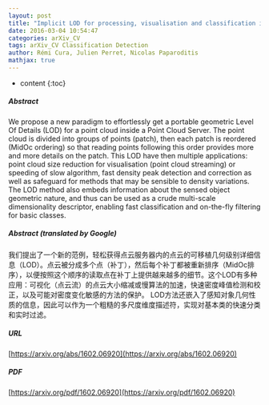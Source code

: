 ```yaml
---
layout: post
title: "Implicit LOD for processing, visualisation and classification in Point Cloud Servers"
date: 2016-03-04 10:54:47
categories: arXiv_CV
tags: arXiv_CV Classification Detection
author: Rémi Cura, Julien Perret, Nicolas Paparoditis
mathjax: true
---
```


* content
{:toc}

##### Abstract
We propose a new paradigm to effortlessly get a portable geometric Level Of Details (LOD) for a point cloud inside a Point Cloud Server. The point cloud is divided into groups of points (patch), then each patch is reordered (MidOc ordering) so that reading points following this order provides more and more details on the patch. This LOD have then multiple applications: point cloud size reduction for visualisation (point cloud streaming) or speeding of slow algorithm, fast density peak detection and correction as well as safeguard for methods that may be sensible to density variations. The LOD method also embeds information about the sensed object geometric nature, and thus can be used as a crude multi-scale dimensionality descriptor, enabling fast classification and on-the-fly filtering for basic classes.

##### Abstract (translated by Google)
我们提出了一个新的范例，轻松获得点云服务器内的点云的可移植几何级别详细信息（LOD）。点云被分成多个点（补丁），然后每个补丁都被重新排序（MidOc排序），以便按照这个顺序的读取点在补丁上提供越来越多的细节。这个LOD有多种应用：可视化（点云流）的点云大小缩减或慢算法的加速，快速密度峰值检测和校正，以及可能对密度变化敏感的方法的保护。 LOD方法还嵌入了感知对象几何性质的信息，因此可以作为一个粗糙的多尺度维度描述符，实现对基本类的快速分类和实时过滤。

##### URL
[https://arxiv.org/abs/1602.06920](https://arxiv.org/abs/1602.06920)

##### PDF
[https://arxiv.org/pdf/1602.06920](https://arxiv.org/pdf/1602.06920)

